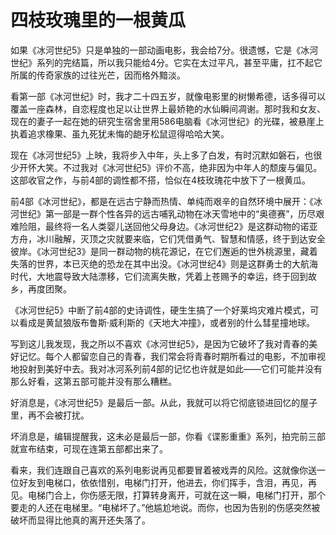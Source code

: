 # 四枝玫瑰里的一根黄瓜

如果《冰河世纪5》只是单独的一部动画电影，我会给7分。很遗憾，它是《冰河世纪》系列的完结篇，所以我只能给4分。它实在太过平凡，甚至平庸，扛不起它所属的传奇家族的过往光芒，因而格外黯淡。 

看第一部《冰河世纪》时，我才二十四五岁，就像电影里的树懒希德，话多得可以覆盖一座森林，自恋程度也足以让世界上最娇艳的水仙瞬间凋谢。那时我和女友、现在的妻子一起在她的研究生宿舍里用586电脑看《冰河世纪》的光碟，被悬崖上执着追求橡果、虽九死犹未悔的龅牙松鼠逗得哈哈大笑。 

现在《冰河世纪5》上映，我将步入中年，头上多了白发，有时沉默如磐石，也很少开怀大笑。不过我对《冰河世纪5》评价不高，绝非因为中年人的颓废与偏见。这部收官之作，与前4部的调性都不搭，恰似在4枝玫瑰花中放下了一根黄瓜。 

前4部《冰河世纪》，都是在远古宁静而热情、单纯而艰辛的自然环境中展开：《冰河世纪》第一部是一群个性各异的远古哺乳动物在冰天雪地中的“奥德赛”，历尽艰难险阻，最终将一名人类婴儿送回他父母身边。《冰河世纪2》是这群动物的诺亚方舟，冰川融解，灭顶之灾就要来临，它们凭借勇气、智慧和情感，终于到达安全彼岸。《冰河世纪3》是同一群动物的桃花源记，在它们邂逅的世外桃源里，藏着失落的世界，本已灭绝的恐龙在其中出没。《冰河世纪4》则是这群勇士的大航海时代，大地震导致大陆漂移，它们流离失散，凭着上苍赐予的幸运，终于回到故乡，再度团聚。 

《冰河世纪5》中断了前4部的史诗调性，硬生生搞了一个好莱坞灾难片模式，可以看成是黄鼠狼版布鲁斯·威利斯的《天地大冲撞》，或者别的什么彗星撞地球。 

写到这儿我发现，我之所以不喜欢《冰河世纪5》，是因为它破坏了我对青春的美好记忆。每个人都留恋自己的青春，我们常会将青春时期所看过的电影，不加审视地投射到美好中去。我对冰河系列前4部的记忆也许就是如此——它们可能并没有那么好看，这第五部可能并没有那么糟糕。 

好消息是，《冰河世纪5》是最后一部。从此，我就可以将它彻底锁进回忆的屋子里，再不会被打扰。 

坏消息是，编辑提醒我，这未必是最后一部，你看《谍影重重》系列，拍完前三部就宣布结束，可现在连第五部都出来了。 

看来，我们连跟自己喜欢的系列电影说再见都要冒着被戏弄的风险。这就像你送一位好友到电梯口，依依惜别，电梯门打开，他进去，你们挥手，含泪，再见，再见。电梯门合上，你伤感无限，打算转身离开，可就在这一瞬，电梯门打开，那个要走的人还在电梯里。“电梯坏了。”他尴尬地说。而你，也因为告别的伤感突然被破坏而显得比他真的离开还失落了。